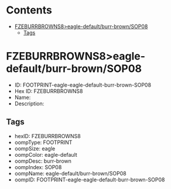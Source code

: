 



Contents
========

* [FZEBURRBROWNS8>eagle-default/burr-brown/SOP08](#fzeburrbrowns8eagle-defaultburr-brownsop08)
	* [Tags](#tags)

# FZEBURRBROWNS8>eagle-default/burr-brown/SOP08

- ID: FOOTPRINT-eagle-eagle-default-burr-brown-SOP08
- Hex ID: FZEBURRBROWNS8
- Name: 
- Description: 

## Tags

- hexID: FZEBURRBROWNS8
- oompType: FOOTPRINT
- oompSize: eagle
- oompColor: eagle-default
- oompDesc: burr-brown
- oompIndex: SOP08
- oompName: eagle-default/burr-brown/SOP08
- oompID: FOOTPRINT-eagle-eagle-default-burr-brown-SOP08
